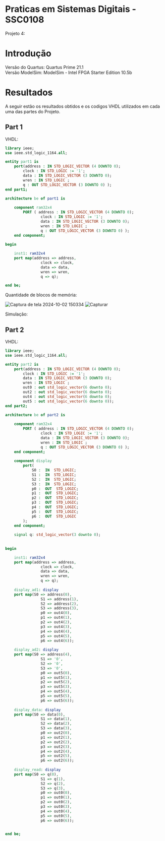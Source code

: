 # Praticas em Sistemas Digitais - SSC0108

Projeto 4: 

# Introdução

Versão do Quartus: Quartus Prime 21.1 <br>
Versão ModelSim: ModelSim - Intel FPGA Starter Edition 10.5b <br>

# Resultados

A seguir estão os resultados obtidos e os codigos VHDL utilizados em cada uma das partes do Projeto.

## Part 1

VHDL:
```VHDL
library ieee;
use ieee.std_logic_1164.all;

entity part1 is
	port(address : IN STD_LOGIC_VECTOR (4 DOWNTO 0);
		clock : IN STD_LOGIC := '1';
		data : IN STD_LOGIC_VECTOR (3 DOWNTO 0);
		wren : IN STD_LOGIC ;
		q : OUT STD_LOGIC_VECTOR (3 DOWNTO 0) );
end part1;

architecture be of part1 is
	
	component ram32x4
		PORT ( address : IN STD_LOGIC_VECTOR (4 DOWNTO 0);
				clock : IN STD_LOGIC := '1';
				data : IN STD_LOGIC_VECTOR (3 DOWNTO 0);
				wren : IN STD_LOGIC ;
				q : OUT STD_LOGIC_VECTOR (3 DOWNTO 0) );
	end component;
	
begin

	inst1: ram32x4
	port map(address => address,
				clock => clock,
				data => data,
				wren => wren,
				q => q);

end be;
```

Quantidade de blocos de memória:

![Captura de tela 2024-10-02 150334](https://github.com/user-attachments/assets/9241f033-fe86-43d8-9b12-19a32682b78d)
![Capturar](https://github.com/user-attachments/assets/aa27b310-7eb5-43c3-9234-c00b2f925c54)

Simulação:

## Part 2

VHDL:
```VHDL
library ieee;
use ieee.std_logic_1164.all;

entity part2 is
	port(address : IN STD_LOGIC_VECTOR (4 DOWNTO 0);
		clock : IN STD_LOGIC := '1';
		data : IN STD_LOGIC_VECTOR (3 DOWNTO 0);
		wren : IN STD_LOGIC ;
		out0 : out std_logic_vector(6 downto 0);
		out2 : out std_logic_vector(6 downto 0);
		out4 : out std_logic_vector(6 downto 0);
		out5 : out std_logic_vector(6 downto 0));
end part2;

architecture be of part2 is
	
	component ram32x4
		PORT ( address : IN STD_LOGIC_VECTOR (4 DOWNTO 0);
				clock : IN STD_LOGIC := '1';
				data : IN STD_LOGIC_VECTOR (3 DOWNTO 0);
				wren : IN STD_LOGIC ;
				q : OUT STD_LOGIC_VECTOR (3 DOWNTO 0) );
	end component;
	
	component display
		port(
			S0 :  IN  STD_LOGIC;
			S1 :  IN  STD_LOGIC;
			S2 :  IN  STD_LOGIC;
			S3 :  IN  STD_LOGIC;
			p0 :  OUT  STD_LOGIC;
			p1 :  OUT  STD_LOGIC;
			p2 :  OUT  STD_LOGIC;
			p3 :  OUT  STD_LOGIC;
			p4 :  OUT  STD_LOGIC;
			p5 :  OUT  STD_LOGIC;
			p6 :  OUT  STD_LOGIC
		);
	end component;
		
	signal q: std_logic_vector(3 downto 0);
	
	
begin

	inst1: ram32x4
	port map(address => address,
				clock => clock,
				data => data,
				wren => wren,
				q => q);
				
	display_ad1: display
	port map(S0 => address(0),
				S1 => address(1),
				S2 => address(2),
				S3 => address(3),
				p0 => out4(0),
				p1 => out4(1),
				p2 => out4(2),
				p3 => out4(3),
				p4 => out4(4),
				p5 => out4(5),
				p6 => out4(6));
				
	display_ad2: display
	port map(S0 => address(4),
				S1 => '0',
				S2 => '0',
				S3 => '0',
				p0 => out5(0),
				p1 => out5(1),
				p2 => out5(2),
				p3 => out5(3),
				p4 => out5(4),
				p5 => out5(5),
				p6 => out5(6));
				
	display_data: display
	port map(S0 => data(0),
				S1 => data(1),
				S2 => data(2),
				S3 => data(3),
				p0 => out2(0),
				p1 => out2(1),
				p2 => out2(2),
				p3 => out2(3),
				p4 => out2(4),
				p5 => out2(5),
				p6 => out2(6));
				
	display_read: display
	port map(S0 => q(0),
				S1 => q(1),
				S2 => q(2),
				S3 => q(3),
				p0 => out0(0),
				p1 => out0(1),
				p2 => out0(2),
				p3 => out0(3),
				p4 => out0(4),
				p5 => out0(5),
				p6 => out0(6));
	

end be;
```




